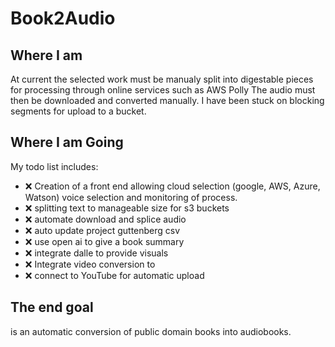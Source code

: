 # Book2Audio 

## Where I am 

At current the selected work must be manualy split into digestable pieces for processing through online services such as AWS Polly
The audio must then be downloaded and converted manually. I have been stuck on blocking segments for upload to a bucket. 

## Where I am Going
My todo list includes:
- :x: Creation of a front end allowing cloud selection (google, AWS, Azure, Watson) voice selection and monitoring of process.
- :x: splitting text to manageable size for s3 buckets
- :x: automate download and splice audio
- :x: auto update project guttenberg csv 
- :x: use open ai to give a book summary
- :x: integrate dalle to provide visuals
- :x: Integrate video conversion to 
- :x: connect to YouTube for automatic upload
 
## The end goal 
is an automatic conversion of public domain books into audiobooks. 
